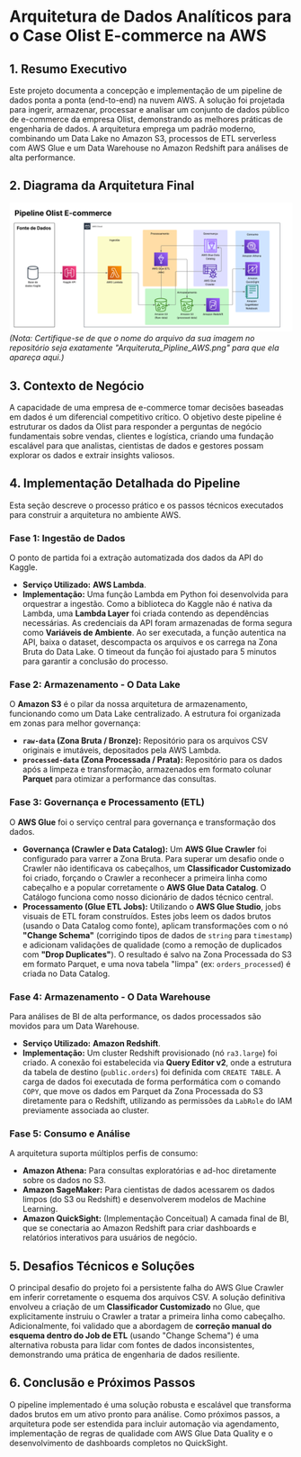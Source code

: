 # Arquitetura de Dados Analíticos para o Case Olist E-commerce na AWS

## 1. Resumo Executivo

Este projeto documenta a concepção e implementação de um pipeline de dados ponta a ponta (end-to-end) na nuvem AWS. A solução foi projetada para ingerir, armazenar, processar e analisar um conjunto de dados público de e-commerce da empresa Olist, demonstrando as melhores práticas de engenharia de dados. A arquitetura emprega um padrão moderno, combinando um Data Lake no Amazon S3, processos de ETL serverless com AWS Glue e um Data Warehouse no Amazon Redshift para análises de alta performance.

## 2. Diagrama da Arquitetura Final

![Diagrama da Arquitetura](Arquiteruta_Pipline_AWS.png)
*(Nota: Certifique-se de que o nome do arquivo da sua imagem no repositório seja exatamente "Arquiteruta_Pipline_AWS.png" para que ela apareça aqui.)*

## 3. Contexto de Negócio

A capacidade de uma empresa de e-commerce tomar decisões baseadas em dados é um diferencial competitivo crítico. O objetivo deste pipeline é estruturar os dados da Olist para responder a perguntas de negócio fundamentais sobre vendas, clientes e logística, criando uma fundação escalável para que analistas, cientistas de dados e gestores possam explorar os dados e extrair insights valiosos.

## 4. Implementação Detalhada do Pipeline

Esta seção descreve o processo prático e os passos técnicos executados para construir a arquitetura no ambiente AWS.

### Fase 1: Ingestão de Dados
O ponto de partida foi a extração automatizada dos dados da API do Kaggle.

* **Serviço Utilizado:** **AWS Lambda**.
* **Implementação:** Uma função Lambda em Python foi desenvolvida para orquestrar a ingestão. Como a biblioteca do Kaggle não é nativa da Lambda, uma **Lambda Layer** foi criada contendo as dependências necessárias. As credenciais da API foram armazenadas de forma segura como **Variáveis de Ambiente**. Ao ser executada, a função autentica na API, baixa o dataset, descompacta os arquivos e os carrega na Zona Bruta do Data Lake. O timeout da função foi ajustado para 5 minutos para garantir a conclusão do processo.

### Fase 2: Armazenamento - O Data Lake
O **Amazon S3** é o pilar da nossa arquitetura de armazenamento, funcionando como um Data Lake centralizado. A estrutura foi organizada em zonas para melhor governança:
* **`raw-data` (Zona Bruta / Bronze):** Repositório para os arquivos CSV originais e imutáveis, depositados pela AWS Lambda.
* **`processed-data` (Zona Processada / Prata):** Repositório para os dados após a limpeza e transformação, armazenados em formato colunar **Parquet** para otimizar a performance das consultas.

### Fase 3: Governança e Processamento (ETL)
O **AWS Glue** foi o serviço central para governança e transformação dos dados.
* **Governança (Crawler e Data Catalog):** Um **AWS Glue Crawler** foi configurado para varrer a Zona Bruta. Para superar um desafio onde o Crawler não identificava os cabeçalhos, um **Classificador Customizado** foi criado, forçando o Crawler a reconhecer a primeira linha como cabeçalho e a popular corretamente o **AWS Glue Data Catalog**. O Catálogo funciona como nosso dicionário de dados técnico central.
* **Processamento (Glue ETL Jobs):** Utilizando o **AWS Glue Studio**, jobs visuais de ETL foram construídos. Estes jobs leem os dados brutos (usando o Data Catalog como fonte), aplicam transformações com o nó **"Change Schema"** (corrigindo tipos de dados de `string` para `timestamp`) e adicionam validações de qualidade (como a remoção de duplicados com **"Drop Duplicates"**). O resultado é salvo na Zona Processada do S3 em formato Parquet, e uma nova tabela "limpa" (ex: `orders_processed`) é criada no Data Catalog.

### Fase 4: Armazenamento - O Data Warehouse
Para análises de BI de alta performance, os dados processados são movidos para um Data Warehouse.
* **Serviço Utilizado:** **Amazon Redshift**.
* **Implementação:** Um cluster Redshift provisionado (nó `ra3.large`) foi criado. A conexão foi estabelecida via **Query Editor v2**, onde a estrutura da tabela de destino (`public.orders`) foi definida com `CREATE TABLE`. A carga de dados foi executada de forma performática com o comando `COPY`, que move os dados em Parquet da Zona Processada do S3 diretamente para o Redshift, utilizando as permissões da `LabRole` do IAM previamente associada ao cluster.

### Fase 5: Consumo e Análise
A arquitetura suporta múltiplos perfis de consumo:
* **Amazon Athena:** Para consultas exploratórias e ad-hoc diretamente sobre os dados no S3.
* **Amazon SageMaker:** Para cientistas de dados acessarem os dados limpos (do S3 ou Redshift) e desenvolverem modelos de Machine Learning.
* **Amazon QuickSight:** (Implementação Conceitual) A camada final de BI, que se conectaria ao Amazon Redshift para criar dashboards e relatórios interativos para usuários de negócio.

## 5. Desafios Técnicos e Soluções

O principal desafio do projeto foi a persistente falha do AWS Glue Crawler em inferir corretamente o esquema dos arquivos CSV. A solução definitiva envolveu a criação de um **Classificador Customizado** no Glue, que explicitamente instruiu o Crawler a tratar a primeira linha como cabeçalho. Adicionalmente, foi validado que a abordagem de **correção manual do esquema dentro do Job de ETL** (usando "Change Schema") é uma alternativa robusta para lidar com fontes de dados inconsistentes, demonstrando uma prática de engenharia de dados resiliente.

## 6. Conclusão e Próximos Passos

O pipeline implementado é uma solução robusta e escalável que transforma dados brutos em um ativo pronto para análise. Como próximos passos, a arquitetura pode ser estendida para incluir automação via agendamento, implementação de regras de qualidade com AWS Glue Data Quality e o desenvolvimento de dashboards completos no QuickSight.
